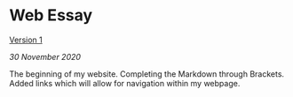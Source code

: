 Web Essay
=========

[Version 1](https://emmamcgurrenixd.github.io/web-essay-emg/webpage-1.html)

*30 November 2020*

The beginning of my website. Completing the Markdown through Brackets. Added links which will allow for navigation within my webpage.
